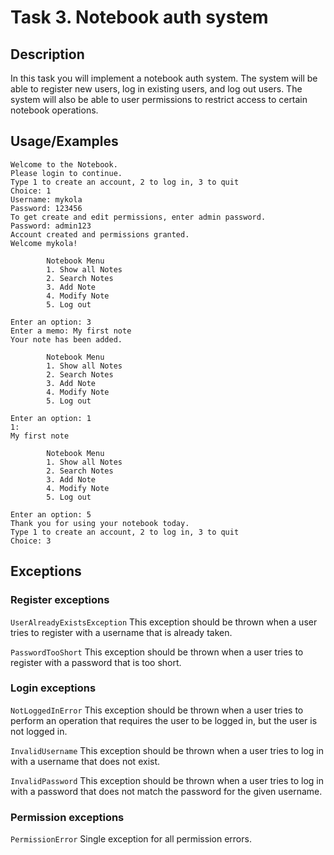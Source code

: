 # Task 3. Notebook auth system

## Description
In this task you will implement a notebook auth system. The system will be able to register new users, log in existing users, and log out users. The system will also be able to user permissions to restrict access to certain notebook operations.

## Usage/Examples

```
Welcome to the Notebook.
Please login to continue.
Type 1 to create an account, 2 to log in, 3 to quit
Choice: 1
Username: mykola
Password: 123456
To get create and edit permissions, enter admin password.
Password: admin123
Account created and permissions granted.
Welcome mykola!

        Notebook Menu
        1. Show all Notes
        2. Search Notes
        3. Add Note
        4. Modify Note
        5. Log out

Enter an option: 3
Enter a memo: My first note
Your note has been added.

        Notebook Menu
        1. Show all Notes
        2. Search Notes
        3. Add Note
        4. Modify Note
        5. Log out

Enter an option: 1
1: 
My first note

        Notebook Menu
        1. Show all Notes
        2. Search Notes
        3. Add Note
        4. Modify Note
        5. Log out

Enter an option: 5
Thank you for using your notebook today.
Type 1 to create an account, 2 to log in, 3 to quit
Choice: 3
```

## Exceptions

### Register exceptions
```UserAlreadyExistsException```
This exception should be thrown when a user tries to register with a username that is already taken.

```PasswordTooShort```
This exception should be thrown when a user tries to register with a password that is too short.

### Login exceptions
```NotLoggedInError```
This exception should be thrown when a user tries to perform an operation that requires the user to be logged in, but the user is not logged in.

```InvalidUsername```
This exception should be thrown when a user tries to log in with a username that does not exist.

```InvalidPassword```
This exception should be thrown when a user tries to log in with a password that does not match the password for the given username.

### Permission exceptions

```PermissionError```
Single exception for all permission errors.